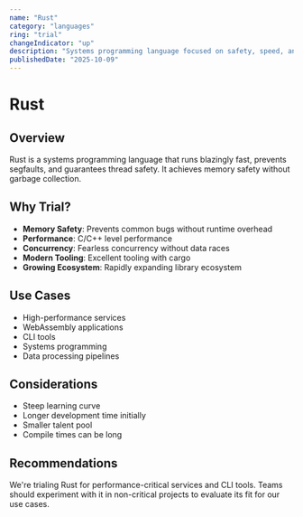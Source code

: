 ```yaml
---
name: "Rust"
category: "languages"
ring: "trial"
changeIndicator: "up"
description: "Systems programming language focused on safety, speed, and concurrency"
publishedDate: "2025-10-09"
---
```


# Rust

## Overview

Rust is a systems programming language that runs blazingly fast, prevents segfaults, and guarantees thread safety. It achieves memory safety without garbage collection.

## Why Trial?

- **Memory Safety**: Prevents common bugs without runtime overhead
- **Performance**: C/C++ level performance
- **Concurrency**: Fearless concurrency without data races
- **Modern Tooling**: Excellent tooling with cargo
- **Growing Ecosystem**: Rapidly expanding library ecosystem

## Use Cases

- High-performance services
- WebAssembly applications
- CLI tools
- Systems programming
- Data processing pipelines

## Considerations

- Steep learning curve
- Longer development time initially
- Smaller talent pool
- Compile times can be long

## Recommendations

We're trialing Rust for performance-critical services and CLI tools. Teams should experiment with it in non-critical projects to evaluate its fit for our use cases.
